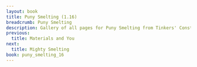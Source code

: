 ```yaml
---
layout: book
title: Puny Smelting (1.16)
breadcrumb: Puny Smelting
description: Gallery of all pages for Puny Smelting from Tinkers' Construct in Minecraft 1.16.5.
previous:
  title: Materials and You
next:
  title: Mighty Smelting
book: puny_smelting_16
---
```

